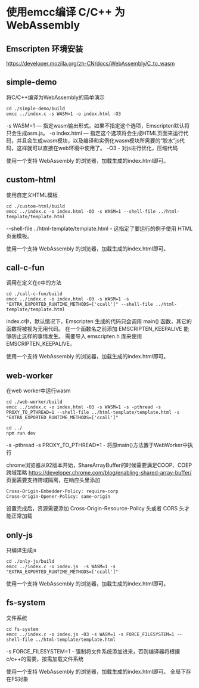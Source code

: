 # 使用emcc编译 C/C++ 为 WebAssembly

## Emscripten 环境安装
https://developer.mozilla.org/zh-CN/docs/WebAssembly/C_to_wasm

## simple-demo
将C/C++编译为WebAssembly的简单演示

```shell
cd ./simple-demo/build
emcc ../index.c -s WASM=1 -o index.html -O3
```

-s WASM=1 — 指定wasm输出形式。如果不指定这个选项，Emscripten默认将只会生成asm.js。
-o index.html — 指定这个选项将会生成HTML页面来运行代码，并且会生成wasm模块，以及编译和实例化wasm模块所需要的“胶水”js代码，这样就可以直接在web环境中使用了。
-O3 - 对js进行优化，压缩代码

使用一个支持 WebAssembly 的浏览器，加载生成的index.html即可。

## custom-html
使用自定义HTML模板

```shell
cd ./custom-html/build
emcc ../index.c -o index.html -O3 -s WASM=1 --shell-file ../html-template/template.html
```

--shell-file ../html-template/template.html - 这指定了要运行的例子使用 HTML 页面模板。

使用一个支持 WebAssembly 的浏览器，加载生成的index.html即可。

## call-c-fun
调用在定义在c中的方法

```shell
cd ./call-c-fun/build
emcc ../index.c -o index.html -O3 -s WASM=1 -s "EXTRA_EXPORTED_RUNTIME_METHODS=['ccall']" --shell-file ../html-template/template.html
```

index.c中，默认情况下，Emscripten 生成的代码只会调用 main() 函数，其它的函数将被视为无用代码。
在一个函数名之前添加 EMSCRIPTEN_KEEPALIVE 能够防止这样的事情发生。
需要导入 emscripten.h 库来使用 EMSCRIPTEN_KEEPALIVE。

使用一个支持 WebAssembly 的浏览器，加载生成的index.html即可。

## web-worker
在web worker中运行wasm

```shell
cd ./web-worker/build
emcc ../index.c -o index.html -O3 -s WASM=1 -s -pthread -s PROXY_TO_PTHREAD=1 --shell-file ../html-template/template.html -s "EXTRA_EXPORTED_RUNTIME_METHODS=['ccall']"

cd ../
npm run dev
```

-s -pthread -s PROXY_TO_PTHREAD=1 - 将原main()方法置于WebWorker中执行

chrome浏览器从92版本开始，ShareArrayBuffer的时候需要满足COOP、COEP跨域策略
https://developer.chrome.com/blog/enabling-shared-array-buffer/
页面需要支持跨域隔离，在响应头里添加

```
Cross-Origin-Embedder-Policy: require-corp
Cross-Origin-Opener-Policy: same-origin
```
 
设置完成后，资源需要添加 Cross-Origin-Resource-Policy 头或者 CORS 头才能正常加载

## only-js
只编译生成js

```shell
cd ./only-js/build
emcc ../index.c -o index.js  -s WASM=1 -s "EXTRA_EXPORTED_RUNTIME_METHODS=['ccall']" 
```

使用一个支持 WebAssembly 的浏览器，加载生成的index.html即可。

## fs-system
文件系统

```shell
cd fs-system
emcc ../index.c -o index.js -O3 -s WASM=1 -s FORCE_FILESYSTEM=1 --shell-file ../html-template/template.html
```

-s FORCE_FILESYSTEM=1 - 强制将文件系统添加进来，否则编译器将根据c/c++的需要，按需加载文件系统

使用一个支持 WebAssembly 的浏览器，加载生成的index.html即可。
全局下存在FS对象
